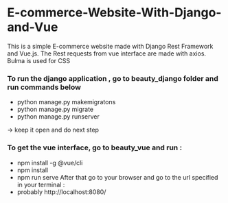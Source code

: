 # E-commerce-Website-With-Django-and-Vue

This is a simple E-commerce website made with Django Rest Framework and Vue.js. 
The Rest requests from vue interface are made with axios. Bulma is used for CSS

### To run the django application , go to beauty_django folder and run commands below
- python manage.py makemigratons
- python manage.py migrate
- python manage.py runserver

-> keep it open and do next step


### To get the vue interface, go to beauty_vue and run : 
- npm install -g @vue/cli
- npm install
- npm run serve
After that go to your browser and go to the url specified in your terminal :
-  probably http://localhost:8080/